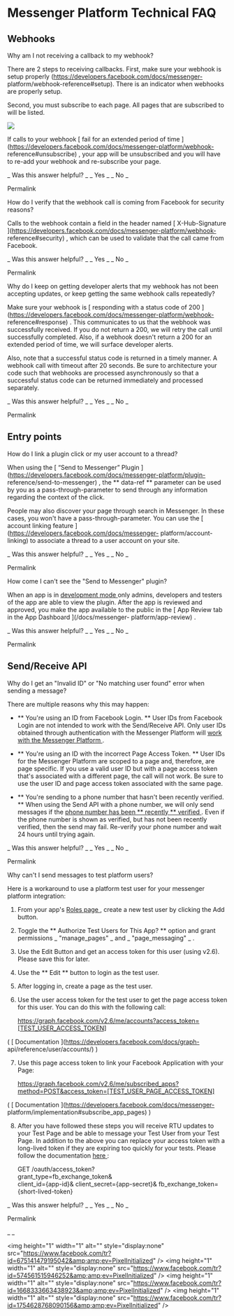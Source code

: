 #  Messenger Platform Technical FAQ

##  Webhooks

Why am I not receiving a callback to my webhook?

There are 2 steps to receiving callbacks. First, make sure your webhook is
setup properly (https://developers.facebook.com/docs/messenger-
platform/webhook-reference#setup). There is an indicator when webhooks are
properly setup.

Second, you must subscribe to each page. All pages that are subscribed to will
be listed.

![](https://scontent.xx.fbcdn.net/t39.2365-6/13695315_1141730795884980_248654944_n.png)

If calls to your webhook [ fail for an extended period of time
](https://developers.facebook.com/docs/messenger-platform/webhook-
reference#unsubscribe) , your app will be unsubscribed and you will have to
re-add your webhook and re-subscribe your page.

_ Was this answer helpful?  _ _ Yes  _ _ No  _

Permalink

How do I verify that the webhook call is coming from Facebook for security
reasons?

Calls to the webhook contain a field in the header named [ X-Hub-Signature
](https://developers.facebook.com/docs/messenger-platform/webhook-
reference#security) , which can be used to validate that the call came from
Facebook.

_ Was this answer helpful?  _ _ Yes  _ _ No  _

Permalink

Why do I keep on getting developer alerts that my webhook has not been
accepting updates, or keep getting the same webhook calls repeatedly?

Make sure your webhook is [ responding with a status code of 200
](https://developers.facebook.com/docs/messenger-platform/webhook-
reference#response) . This communicates to us that the webhook was
successfully received. If you do not return a 200, we will retry the call
until successfully completed. Also, if a webhook doesn't return a 200 for an
extended period of time, we will surface developer alerts.

Also, note that a successful status code is returned in a timely manner. A
webhook call with timeout after 20 seconds. Be sure to architecture your code
such that webhooks are processed asynchronously so that a successful status
code can be returned immediately and processed separately.

_ Was this answer helpful?  _ _ Yes  _ _ No  _

Permalink

  

##  Entry points

How do I link a plugin click or my user account to a thread?

When using the [ “Send to Messenger” Plugin
](https://developers.facebook.com/docs/messenger-platform/plugin-
reference/send-to-messenger) , the ** data-ref ** parameter can be used by you
as a pass-through-parameter to send through any information regarding the
context of the click.

People may also discover your page through search in Messenger. In these
cases, you won't have a pass-through-parameter. You can use the [ account
linking feature ](https://developers.facebook.com/docs/messenger-
platform/account-linking) to associate a thread to a user account on your
site.

_ Was this answer helpful?  _ _ Yes  _ _ No  _

Permalink

How come I can't see the "Send to Messenger" plugin?

When an app is in [ development mode ](/docs/apps/managing-development-cycle)
only admins, developers and testers of the app are able to view the plugin.
After the app is reviewed and approved, you make the app available to the
public in the [ App Review tab in the App Dashboard ](/docs/messenger-
platform/app-review) .

_ Was this answer helpful?  _ _ Yes  _ _ No  _

Permalink

  

##  Send/Receive API

Why do I get an "Invalid ID" or "No matching user found" error when sending a
message?

There are multiple reasons why this may happen:

  * ** You're using an ID from Facebook Login. ** User IDs from Facebook Login are not intended to work with the Send/Receive API. Only user IDs obtained through authentication with the Messenger Platform will [ work with the Messenger Platform ](https://developers.facebook.com/docs/messenger-platform/send-api-reference#request) . 

  * ** You're using an ID with the incorrect Page Access Token. ** User IDs for the Messenger Platform are scoped to a page and, therefore, are page specific. If you use a valid user ID but with a page access token that's associated with a different page, the call will not work. Be sure to use the user ID and page access token associated with the same page. 

  * ** You're sending to a phone number that hasn't been recently verified. ** When using the Send API with a phone number, we will only send messages if the [ phone number has been ** recently ** verified ](https://developers.facebook.com/docs/messenger-platform/send-api-reference#phone_number) . Even if the phone number is shown as verified, but has not been recently verified, then the send may fail. Re-verify your phone number and wait 24 hours until trying again. 

_ Was this answer helpful?  _ _ Yes  _ _ No  _

Permalink

Why can't I send messages to test platform users?

Here is a workaround to use a platform test user for your messenger platform
integration:

  1. From your app's [ Roles page ](https://developers.facebook.com/apps/89000000000000/roles/test-users/) , create a new test user by clicking the Add button. 
  2. Toggle the ** Authorize Test Users for This App? ** option and grant permissions _ "manage_pages" _ and _ "page_messaging" _ . 
  3. Use the Edit Button and get an access token for this user (using v2.6). Please save this for later. 
  4. Use the ** Edit ** button to login as the test user. 
  5. After logging in, create a page as the test user. 
  6. Use the user access token for the test user to get the page access token for this user. You can do this with the following call: 
    
        https://graph.facebook.com/v2.6/me/accounts?access_token=[TEST_USER_ACCESS_TOKEN]

( [ Documentation ](https://developers.facebook.com/docs/graph-
api/reference/user/accounts/) )

  7. Use this page access token to link your Facebook Application with your Page: 
    
        https://graph.facebook.com/v2.6/me/subscribed_apps?method=POST&access_token=[TEST_USER_PAGE_ACCESS_TOKEN]
            

( [ Documentation ](https://developers.facebook.com/docs/messenger-
platform/implementation#subscribe_app_pages) )

  8. After you have followed these steps you will receive RTU updates to your Test Page and be able to message your Test User from your Test Page. In addition to the above you can replace your access token with a long-lived token if they are expiring too quickly for your tests. Please follow the documentation [ here ](https://developers.facebook.com/docs/facebook-login/access-tokens/expiration-and-extension) : 
    
        GET /oauth/access_token?  
        grant_type=fb_exchange_token&           
        client_id={app-id}&
        client_secret={app-secret}&
        fb_exchange_token={short-lived-token} 
            

_ Was this answer helpful?  _ _ Yes  _ _ No  _

Permalink

  

_ _

&lt;img height="1" width="1" alt="" style="display:none"
src="https://www.facebook.com/tr?id=675141479195042&amp;amp;ev=PixelInitialized"
/&gt; &lt;img height="1" width="1" alt="" style="display:none"
src="https://www.facebook.com/tr?id=574561515946252&amp;amp;ev=PixelInitialized"
/&gt; &lt;img height="1" width="1" alt="" style="display:none"
src="https://www.facebook.com/tr?id=1668333663438923&amp;amp;ev=PixelInitialized"
/&gt; &lt;img height="1" width="1" alt="" style="display:none"
src="https://www.facebook.com/tr?id=1754628768090156&amp;amp;ev=PixelInitialized"
/&gt;

